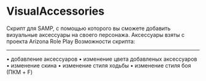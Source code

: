 # VisualAccessories

Скрипт для SAMP, с помощью которого вы сможете добавить визуальные аксессуары на своего персонажа. Аксессуары взяты с проекта Arizona Role Play
Возможности скрипта:

***
  • добавление аксессуаров
  • изменение цвета добавленых аксессуаров
  • изменение скина
  • изменение стиля ходьбы
  • изменение стиля боя (ПКМ + F)

